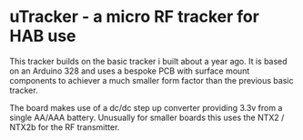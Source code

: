 # uTracker - a micro RF tracker for HAB use

This tracker builds on the basic tracker i built about a year ago. It is based on an Arduino 328 and uses a bespoke PCB with surface mount components to achiever a much smaller form factor than the previous basic tracker.

The board makes use of a dc/dc step up converter providing 3.3v from a single AA/AAA battery. Unusually for smaller boards this uses the NTX2 / NTX2b for the RF transmitter.